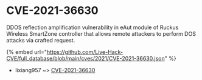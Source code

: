 # CVE-2021-36630

DDOS reflection amplification vulnerability in eAut module of Ruckus Wireless SmartZone controller that allows remote attackers to perform DOS attacks via crafted request.

{% embed url="https://github.com/Live-Hack-CVE/full_database/blob/main/cves/2021/CVE-2021-36630.json" %}


* lixiang957 ~> [CVE-2021-36630](https://www.alice-snow.ru/2021/database/cve-2021-36630/cve-2021-36630-lixiang957)